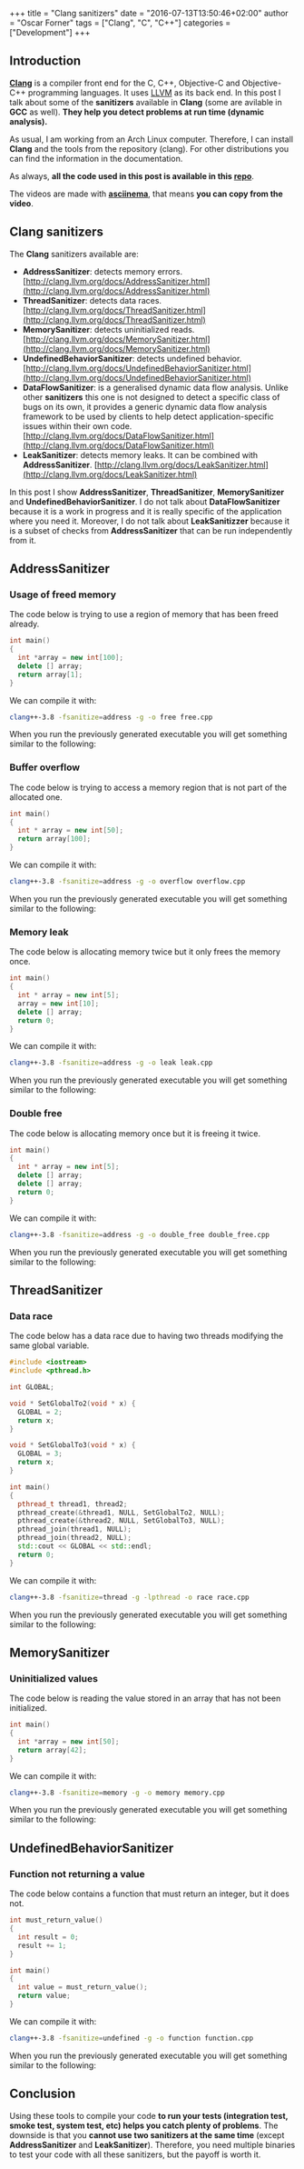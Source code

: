 +++
title = "Clang sanitizers"
date = "2016-07-13T13:50:46+02:00"
author = "Oscar Forner"
tags = ["Clang", "C", "C++"]
categories = ["Development"]
+++

## Introduction

**[Clang](http://clang.llvm.org/)** is a compiler front end for the C, C++, Objective-C and Objective-C++ programming languages. It uses [LLVM](http://llvm.org/) as its back end. In this post I talk about some of the **sanitizers** available in **Clang** (some are avilable in **GCC** as well). **They help you detect problems at run time (dynamic analysis).**

As usual, I am working from an Arch Linux computer. Therefore, I can install **Clang** and the tools from the repository (clang). For other distributions you can find the information in the documentation.

As always, **all the code used in this post is available in this [repo](https://github.com/maitesin/blog/tree/master/clang_sanitizers_2016_07_13)**.

The videos are made with **[asciinema](https://asciinema.org/)**, that means **you can copy from the video**.

## Clang sanitizers

The **Clang** sanitizers available are:

* **AddressSanitizer**: detects memory errors. [http://clang.llvm.org/docs/AddressSanitizer.html](http://clang.llvm.org/docs/AddressSanitizer.html)
* **ThreadSanitizer**: detects data races. [http://clang.llvm.org/docs/ThreadSanitizer.html](http://clang.llvm.org/docs/ThreadSanitizer.html)
* **MemorySanitizer**: detects uninitialized reads. [http://clang.llvm.org/docs/MemorySanitizer.html](http://clang.llvm.org/docs/MemorySanitizer.html)
* **UndefinedBehaviorSanitizer**: detects undefined behavior. [http://clang.llvm.org/docs/UndefinedBehaviorSanitizer.html](http://clang.llvm.org/docs/UndefinedBehaviorSanitizer.html)
* **DataFlowSanitizer**: is a generalised dynamic data flow analysis. Unlike other **sanitizers** this one is not designed to detect a specific class of bugs on its own, it provides a generic dynamic data flow analysis framework to be used by clients to help detect application-specific issues within their own code. [http://clang.llvm.org/docs/DataFlowSanitizer.html](http://clang.llvm.org/docs/DataFlowSanitizer.html)
* **LeakSanitizer**: detects memory leaks. It can be combined with **AddressSanitizer**. [http://clang.llvm.org/docs/LeakSanitizer.html](http://clang.llvm.org/docs/LeakSanitizer.html)

In this post I show **AddressSanitizer**, **ThreadSanitizer**, **MemorySanitizer** and **UndefinedBehaviorSanitizer**. I do not talk about **DataFlowSanitizer** because it is a work in progress and it is really specific of the application where you need it. Moreover, I do not talk about **LeakSanitizzer** because it is a subset of checks from **AddressSanitizer** that can be run independently from it.

## AddressSanitizer

### Usage of freed memory

The code below is trying to use a region of memory that has been freed already.

``` cpp
int main()
{
  int *array = new int[100];
  delete [] array;
  return array[1];
}
```

We can compile it with:

``` bash
clang++-3.8 -fsanitize=address -g -o free free.cpp
```

When you run the previously generated executable you will get something similar to the following:
<script type="text/javascript" src="https://asciinema.org/a/3zcpyg71hz6sxnhhxru7pvgtj.js" id="asciicast-3zcpyg71hz6sxnhhxru7pvgtj" async></script>

### Buffer overflow

The code below is trying to access a memory region that is not part of the allocated one.

``` cpp
int main()
{
  int * array = new int[50];
  return array[100];
}
```

We can compile it with:

``` bash
clang++-3.8 -fsanitize=address -g -o overflow overflow.cpp
```

When you run the previously generated executable you will get something similar to the following:
<script type="text/javascript" src="https://asciinema.org/a/c0338bklzn84ptgafgaj4kas3.js" id="asciicast-c0338bklzn84ptgafgaj4kas3" async></script>

### Memory leak

The code below is allocating memory twice but it only frees the memory once.

``` cpp
int main()
{
  int * array = new int[5];
  array = new int[10];
  delete [] array;
  return 0;
}
```

We can compile it with:

``` bash
clang++-3.8 -fsanitize=address -g -o leak leak.cpp
```

When you run the previously generated executable you will get something similar to the following:
<script type="text/javascript" src="https://asciinema.org/a/91kmpmy03843ccdbbh04ptbdd.js" id="asciicast-91kmpmy03843ccdbbh04ptbdd" async></script>

### Double free

The code below is allocating memory once but it is freeing it twice.

``` cpp
int main()
{
  int * array = new int[5];
  delete [] array;
  delete [] array;
  return 0;
}
```

We can compile it with:

``` bash
clang++-3.8 -fsanitize=address -g -o double_free double_free.cpp
```

When you run the previously generated executable you will get something similar to the following:
<script type="text/javascript" src="https://asciinema.org/a/ebgp9ox48e8ffdaf0iug0b37s.js" id="asciicast-ebgp9ox48e8ffdaf0iug0b37s" async></script>

## ThreadSanitizer

### Data race

The code below has a data race due to having two threads modifying the same global variable.

``` cpp
#include <iostream>
#include <pthread.h>

int GLOBAL;

void * SetGlobalTo2(void * x) {
  GLOBAL = 2;
  return x;
}

void * SetGlobalTo3(void * x) {
  GLOBAL = 3;
  return x;
}

int main()
{
  pthread_t thread1, thread2;
  pthread_create(&thread1, NULL, SetGlobalTo2, NULL);
  pthread_create(&thread2, NULL, SetGlobalTo3, NULL);
  pthread_join(thread1, NULL);
  pthread_join(thread2, NULL);
  std::cout << GLOBAL << std::endl;
  return 0;
}
```

We can compile it with:

``` bash
clang++-3.8 -fsanitize=thread -g -lpthread -o race race.cpp
```

When you run the previously generated executable you will get something similar to the following:
<script type="text/javascript" src="https://asciinema.org/a/5go47caz8s1t6mdsaexb10ecx.js" id="asciicast-5go47caz8s1t6mdsaexb10ecx" async></script>

## MemorySanitizer

### Uninitialized values

The code below is reading the value stored in an array that has not been initialized.

``` cpp
int main()
{
  int *array = new int[50];
  return array[42];
}
```

We can compile it with:

``` bash
clang++-3.8 -fsanitize=memory -g -o memory memory.cpp
```

When you run the previously generated executable you will get something similar to the following:
<script type="text/javascript" src="https://asciinema.org/a/enrqyt3iue9lvmixapugzljge.js" id="asciicast-enrqyt3iue9lvmixapugzljge" async></script>

## UndefinedBehaviorSanitizer

### Function not returning a value

The code below contains a function that must return an integer, but it does not.

``` cpp
int must_return_value()
{
  int result = 0;
  result += 1;
}

int main()
{
  int value = must_return_value();
  return value;
}
```

We can compile it with:

``` bash
clang++-3.8 -fsanitize=undefined -g -o function function.cpp
```

When you run the previously generated executable you will get something similar to the following:
<script type="text/javascript" src="https://asciinema.org/a/bqcprr20fga4yrdyq69vs3aek.js" id="asciicast-bqcprr20fga4yrdyq69vs3aek" async></script>


## Conclusion

Using these tools to compile your code **to run your tests (integration test, smoke test, system test, etc) helps you catch plenty of problems**. The downside is that you **cannot use two sanitizers at the same time** (except **AddressSanitizer** and **LeakSanitizer**). Therefore, you need multiple binaries to test your code with all these sanitizers, but the payoff is worth it.
